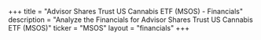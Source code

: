 +++
title = "Advisor Shares Trust US Cannabis ETF (MSOS) - Financials"
description = "Analyze the Financials for Advisor Shares Trust US Cannabis ETF (MSOS)"
ticker = "MSOS"
layout = "financials"
+++


